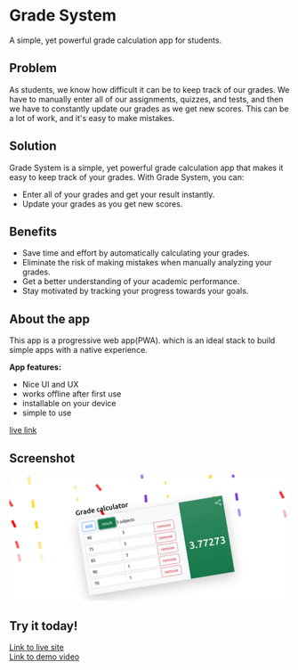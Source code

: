 # Grade System

A simple, yet powerful grade calculation app for students.

## Problem

As students, we know how difficult it can be to keep track of our grades. We have to manually enter all of our assignments, quizzes, and tests, and then we have to constantly update our grades as we get new scores. This can be a lot of work, and it's easy to make mistakes.

## Solution

Grade System is a simple, yet powerful grade calculation app that makes it easy to keep track of your grades. With Grade System, you can:

* Enter all of your grades and get your result instantly.
* Update your grades as you get new scores.

## Benefits

* Save time and effort by automatically calculating your grades.
* Eliminate the risk of making mistakes when manually analyzing your grades.
* Get a better understanding of your academic performance.
* Stay motivated by tracking your progress towards your goals.

## About the app
 <p> This app is a progressive web app(PWA).
which is an ideal stack to build simple apps with a native experience.</p>
<b> App features:</b>
<ul>
<li>Nice UI and UX</li>
<li>works offline after first use</li>
<li>installable on your device</li>
<li>simple to use</li>
</ul>

<a href="https://grade-sys.netlify.app/?home=true">live link</a>


## Screenshot

<img src="Screenshot-of-app.png" alt="screenshot"/>


## Try it today!

[Link to live site](https://grade-sys.netlify.app/?home=true)
<br/>
[Link to demo video](https://youtu.be/PsqmaIYtEL8)

